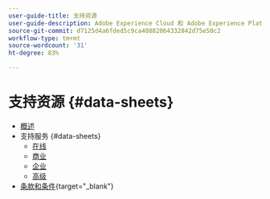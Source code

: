 ```yaml
---
user-guide-title: 支持资源
user-guide-description: Adobe Experience Cloud 和 Adobe Experience Platform 的支持资源。
source-git-commit: d7125d4a6fded5c9ca40882064332842d75e50c2
workflow-type: tm+mt
source-wordcount: '31'
ht-degree: 83%

---
```



# 支持资源 {#data-sheets}

+ [概述](overview.md)
+ 支持服务 {#data-sheets}
   + [在线](online.md)
   + [商业](business.md)
   + [企业](enterprise.md)
   + [高级](elite.md)
+ [条款和条件](https://helpx.adobe.com/support/programs/support-policies-terms-conditions.html){target=&quot;_blank&quot;}

<!--

Articles must be added to this TOC file in order to render.

Use this list format to specify links to articles and section headings that expand and collapse in the left rail of the user guide.

An article link CANNOT be used as a section heading.
-->
